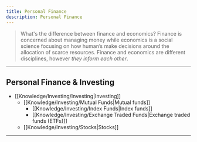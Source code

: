 ```yaml
---
title: Personal Finance
description: Personal Finance
---
```


> What's the difference between finance and economics? Finance is concerned about managing money while economics is a social science focusing on how human’s make decisions around the allocation of scarce resources. Finance and economics are different disciplines, however *they inform each other*.

---
## Personal Finance & Investing
- [[Knowledge/Investing/Investing|Investing]]
	- [[Knowledge/Investing/Mutual Funds|Mutual funds]]
		- [[Knowledge/Investing/Index Funds|Index funds]]
		- [[Knowledge/Investing/Exchange Traded Funds|Exchange traded funds (ETFs)]]
	- [[Knowledge/Investing/Stocks|Stocks]]

---



